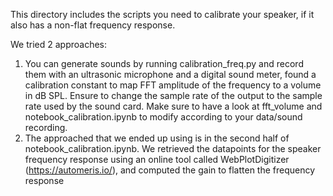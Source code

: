 This directory includes the scripts you need to calibrate your speaker, if it also has a non-flat frequency response. 

We tried 2 approaches: 
1. You can generate sounds by running calibration_freq.py and record them with an ultrasonic microphone and a digital sound meter, found a calibration constant to map FFT amplitude of the frequency to a volume in dB SPL. Ensure to change the sample rate of the output to the sample rate used by the sound card. Make sure to have a look at fft_volume and notebook_calibration.ipynb to modify according to your data/sound recording.
2. The approached that we ended up using is in the second half of notebook_calibration.ipynb. We retrieved the datapoints for the speaker frequency response using an online tool called WebPlotDigitizer (https://automeris.io/), and computed the gain to flatten the frequency response

